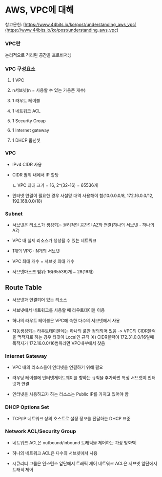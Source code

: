 # AWS, VPC에 대해

참고문헌: [https://www.44bits.io/ko/post/understanding_aws_vpc](https://www.44bits.io/ko/post/understanding_aws_vpc)



### VPC란

논리적으로 격리된 공간을 프로비저닝



### VPC 구성요소

1. 1 VPC

2. n서브넷(n = 사용할 수 있는 가용존 개수)

3. 1 라우트 테이블

4. 1 네트워크 ACL

5. 1 Security Group

6. 1 Internet gateway

7. 1 DHCP 옵션셋



### VPC

- IPv4 CIDR 사용

- CIDR 범위 내에서 IP  할당
  
  ㄴ VPC 최대 크기 = 16, 2^(32-16) = 65536개

- 인터넷 연결이 필요한 경우 사설망 대역 사용해야 함(10.0.0.0/8, 172.16.0.0/12, 192.168.0.0/18)



### Subnet

- 서브넷은 리소스가 생성되는 물리적인 공간인 AZ와 연결(하나의 서브넷 - 하나의 AZ)

- VPC 내 실제 리소스가 생성될 수 있는 네트워크

- 1개의 VPC : N개의 서브넷

- VPC 최대 개수 = 서브넷 최대 개수

- 서브넷마스크 범위: 16(65536)개 ~ 28(16개)



## Route Table

- 서브넷과 연결되어 있는 리소스

- 서브넷에서 네트워크를 사용할 때 라우트테이블 이용

- 하나의 라우트 테이블은 VPC에 속한 다수의 서브넷에서 사용

- 자동생성되는 라우트테이블에는 하나의 룰만 정의되어 있음
  -> VPC의 CIDR블럭을 먹적지로 하는 경우 타깃이 Local인 규칙
  예) CIDR블럭이 172.31.0.0/16일때 목적지가 172.16.0.0/16범위라면 VPC내부에서 찾음



### Internet Gateway

- VPC 내의 리소스들이 인터넷을 연결하기 위해 필요

- 라우팅 테이블에 인터넷게이트웨이를 향하는 규칙을 추가하면 특정 서브넷이 인터넷과 연결

- 인터넷을 사용하고자 하는 리소스는  Public IP를 가지고 있어야 함



### DHCP Options Set

- TCP/IP 네트워크 상의 호스트로 설정 정보를 전달하는 DHCP 표준



### Network ACL/Security Group

- 네트워크 ACL은 outbound/inbound 트래픽을 제어하는 가상 방화벽

- 하나의 네트워크 ACL은 다수의 서브넷에서 사용

- 시큐리티 그룹은 인스턴스 앞단에서 트래픽 제어
  네트워크 ACL은 서브넷 앞단에서 트래픽 제어


